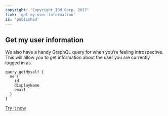```yaml
---
copyright: 'Copyright IBM Corp. 2017'
link: 'get-my-user-information'
is: 'published'
---
```

## Get my user information

We also have a handy GraphQL query for when you’re feeling introspective. This will allow you to get information about the user you are currently logged in as.

```
query getMyself {
  me {
    id
    displayName
    email
  }
}
```

<div class="try-it-now">
  <a href="https://developer.watsonwork.ibm.com/tools/graphql?query=query%20getMyself%20%7B%0A%20%20me%20%7B%0A%20%20%20%20id%0A%20%20%20%20displayName%0A%20%20%20%20email%0A%20%20%7D%0A%7D%0A" target="_blank"> Try it now</a>
</div>
